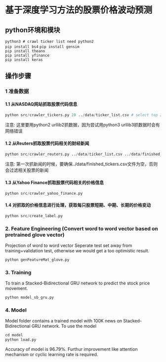 # 基于深度学习方法的股票价格波动预测

## python环境和模块

`python3 # crawl ticker list need python2`  
`pip install bs4` 
`pip install gensim`  
`pip install theano`  
`pip install yfinance`   
`pip install keras`  


## 操作步骤

### 1 准备数据

#### 1.1 从NASDAQ网站抓取股票代码信息 

```python
python src/crawler_tickers.py 20 ../data/ticker_list.csv # select top 20% company list, the num is an ajustable parameter
```
注意: 这里要用python2 urllib2抓数据，因为尝试用python3 urllib3抓数据时会有网络错误

#### 1.2 从Reuters抓取股票代码相关的财经新闻

```python
python src/crawler_reuters.py ../data/ticker_list.csv ../data/finished_tickers.csv ../data/news_failed_tickers.csv ../data/news_reuters.csv  
```
注意: 第一次抓新闻的时候，要确保../data/finished_tickers.csv文件为空，否则会过滤相关股票的新闻

#### 1.3 从Yahoo Finance抓取股票代码相关的价格信息

```python
python src/crawler_yahoo_finance.py 
```

#### 1.4 对抓取的价格信息进行处理，获取每只股票短期、中期、长期的价格变动

```python
python src/create_label.py 
```

### 2. Feature Engineering (Convert word to word vector based on pretrained glove vector)

Projection of word to word vector
Seperate test set away from training+validation test, otherwise we would get a too optimistic result.

```python
python genFeatureMat_glove.py
```

### 3. Training 
To train a Stacked-Bidirectional GRU network to predict the stock price movement.

```python
python model_sb_gru.py
```

### 4. Model
Model folder contains a trained model with 100K news on Stacked-Bidirectional GRU network.
To use the model

```python
cd model
python load.py
```
Accuracy of model is 96.79%. Furthur improvement like attention mechanism or cyclic learning rate is required. 

